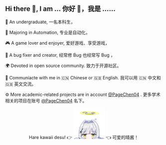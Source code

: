 ## Hi there 👋, I am ... 你好 👋，我是 ……

📖 An undergraduate, 一名本科生，

🤖 Majoring in Automation, 专业是自动化，

🎮 A game lover and enjoyer, 爱好游戏、享受游戏，

🐛 A bug fixer and creator, 经常修 Bug 也经常写 Bug ，

🌍 Devoted in open source community. 致力于开源社区。

💬 Communiacte with me in 🇨🇳 Chinese or 🇬🇧 English. 我可以用 🇨🇳 中文和 🇬🇧 英文交流。

⚙️ More academic-related projects are in account [@PageChen04](https://github.com/PageChen04) . 更多学术相关的项目在账号 [@PageChen04](https://github.com/PageChen04) 名下。

<div align="center">
Hare kawaii desu! 👉 <img src="omagari_hare.png" title="小鈎ハレ pid: 119758444" width="100px"> 👈 可爱的晴酱！
</div>
